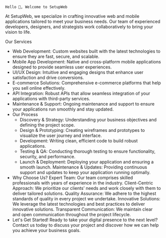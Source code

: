                                                                               Hello 👋, Welcome to SetupWeb
At SetupWeb, we specialize in crafting innovative web and mobile applications tailored to meet your business needs. Our team of experienced developers, designers, and strategists work collaboratively to bring your vision to life.
  
Our Services

  - Web Development: Custom websites built with the latest technologies to ensure they are fast, secure, and scalable.
  - Mobile App Development: Native and cross-platform mobile applications designed to provide seamless user experiences.
  - UI/UX Design: Intuitive and engaging designs that enhance user satisfaction and drive conversions.
  - E-commerce Solutions: Comprehensive e-commerce platforms that help you sell online effectively.
  - API Integration: Robust APIs that allow seamless integration of your applications with third-party services.
  -  Maintenance & Support: Ongoing maintenance and support to ensure your applications run smoothly and stay updated.
- Our Process
   - Discovery & Strategy: Understanding your business objectives and defining the project scope.
   - Design & Prototyping: Creating wireframes and prototypes to visualize the user journey and interface.
   - Development: Writing clean, efficient code to build robust applications.
   - Testing & QA: Conducting thorough testing to ensure functionality, security, and performance.
   - Launch & Deployment: Deploying your application and ensuring a smooth launch.
    Maintenance & Updates: Providing continuous support and updates to keep your application running optimally.
- Why Choose Us?
    Expert Team: Our team comprises skilled professionals with years of experience in the industry.
    Client-Centric Approach: We prioritize our clients’ needs and work closely with them to deliver tailored solutions.
    Quality Assurance: We adhere to the highest standards of quality in every project we undertake.
    Innovative Solutions: We leverage the latest technologies and best practices to deliver innovative solutions.
    Transparent Communication: We maintain clear and open communication throughout the project lifecycle.
- Let's Get Started!
Ready to take your digital presence to the next level? Contact us today to discuss your project and discover how we can help you achieve your business goals.

<!---
SetupWeb/SetupWeb is a ✨ special ✨ repository because its `README.md` (this file) appears on your GitHub profile.
You can click the Preview link to take a look at your changes.
--->
